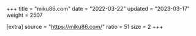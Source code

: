 +++
title = "miku86.com"
date = "2022-03-22"
updated = "2023-03-17"
weight = 2507

[extra]
source = "https://miku86.com/"
ratio = 51
size = 2
+++
